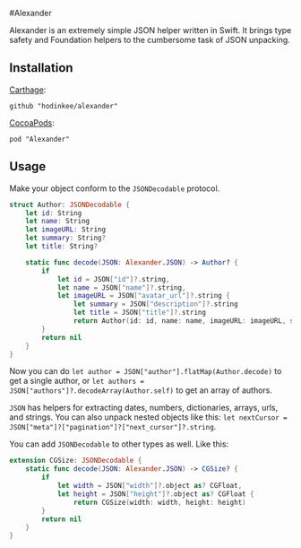 #Alexander

Alexander is an extremely simple JSON helper written in Swift. It brings type safety and Foundation helpers to the cumbersome task of JSON unpacking.

## Installation

[Carthage](https://github.com/carthage/carthage):

```
github "hodinkee/alexander"
```

[CocoaPods](https://github.com/cocoapods/cocoapods):

```
pod "Alexander"
```

## Usage

Make your object conform to the `JSONDecodable` protocol.

```swift
struct Author: JSONDecodable {
    let id: String
    let name: String
    let imageURL: String
    let summary: String?
    let title: String?

    static func decode(JSON: Alexander.JSON) -> Author? {
        if
            let id = JSON["id"]?.string,
            let name = JSON["name"]?.string,
            let imageURL = JSON["avatar_url"]?.string {
                let summary = JSON["description"]?.string
                let title = JSON["title"]?.string
                return Author(id: id, name: name, imageURL: imageURL, summary: summary, title: title)
        }
        return nil
    }
}
```

Now you can do `let author = JSON["author"].flatMap(Author.decode)` to get a single author, or `let authors = JSON["authors"]?.decodeArray(Author.self)` to get an array of authors.

`JSON` has helpers for extracting dates, numbers, dictionaries, arrays, urls, and strings. You can also unpack nested objects like this: `let nextCursor = JSON["meta"]?["pagination"]?["next_cursor"]?.string`.

You can add `JSONDecodable` to other types as well. Like this:

```swift
extension CGSize: JSONDecodable {
    static func decode(JSON: Alexander.JSON) -> CGSize? {
        if
            let width = JSON["width"]?.object as? CGFloat,
            let height = JSON["height"]?.object as? CGFloat {
                return CGSize(width: width, height: height)
        }
        return nil
    }
}
```

